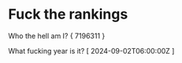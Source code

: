 # Fuck the rankings

Who the hell am I?
{ 7196311 }

What fucking year is it?
[ 2024-09-02T06:00:00Z ]
